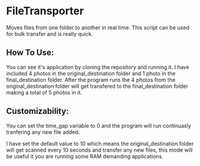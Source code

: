 # FileTransporter
Moves files from one folder to another in real time. This script can be used for bulk transfer and is really quick.

## How To Use:
You can see it's application by cloning the repository and running it. I have included 4 photos in the original_destination folder and 1 photo in the final_destination folder. After the program runs the 4 photos from the original_destination folder will get transfered to the final_destination folder making a total of 5 photos in it.

## Customizability:
You can set the time_gap variable to 0 and the program will run continuasly tranfering any new file added.

I have set the default value to 10 which means the original_destination folder will get scanned every 10 seconds and transfer any new files, this mode will be useful it you are running some RAM demanding applications.
